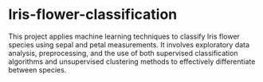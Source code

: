 # Iris-flower-classification
This project applies machine learning techniques to classify Iris flower species using sepal and petal measurements. It involves exploratory data analysis, preprocessing, and the use of both supervised classification algorithms and unsupervised clustering methods to effectively differentiate between species.

